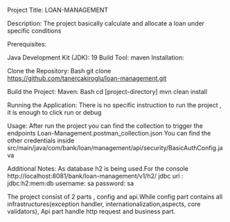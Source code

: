 
Project Title: LOAN-MANAGEMENT

Description:
The project basically calculate and allocate a loan under specific conditions

Prerequisites:

Java Development Kit (JDK): 19
Build Tool: maven
Installation:

Clone the Repository:
Bash
git clone https://github.com/tanercakiroglu/loan-management.git


Build the Project:
Maven:
Bash
cd [project-directory]
mvn clean install

Running the Application:
There is no specific instruction to run the project , it is enough to click run or debug

Usage:
After run the project you can find the collection to trigger the endpoints
Loan-Management.postman_collection.json
You can find the other credentials inside 
src/main/java/com/bank/loan/management/api/security/BasicAuthConfig.java


Additional Notes:
As database h2 is being used.For the console
http://localhost:8081/bank/loan-management/v1/h2/
jdbc url : jdbc:h2:mem:db
username: sa
password: sa

The project consist of 2 parts , config and api.While config part contains all 
infrastructures(exception handler, internationalization,aspects, core validators),
Api part handle http request and business part.